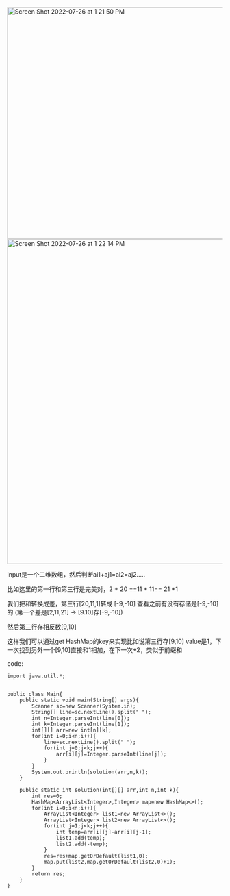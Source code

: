 <img width="542" alt="Screen Shot 2022-07-26 at 1 21 50 PM" src="https://user-images.githubusercontent.com/59748598/181104845-5d533b9b-9497-4acc-a46b-262ce541cfda.png">

<img width="759" alt="Screen Shot 2022-07-26 at 1 22 14 PM" src="https://user-images.githubusercontent.com/59748598/181104909-18573049-6d7d-48eb-be6a-198a19ecaedc.png">

input是一个二维数组，然后判断ai1+aj1=ai2=aj2.....


比如这里的第一行和第三行是完美对，2 + 20 ==11 + 11== 21 +1

我们把和转换成差，第三行[20,11,1]转成 [-9,-10] 查看之前有没有存储是[-9,-10]的 (第一个差是[2,11,21] -> [9.10]存[-9,-10])

然后第三行存相反数[9,10]

这样我们可以通过get HashMap的key来实现比如说第三行存[9,10] value是1，下一次找到另外一个[9,10]直接和1相加，在下一次+2，类似于前缀和

code:
```` 
import java.util.*;


public class Main{
    public static void main(String[] args){
        Scanner sc=new Scanner(System.in);
        String[] line=sc.nextLine().split(" ");
        int n=Integer.parseInt(line[0]);
        int k=Integer.parseInt(line[1]);
        int[][] arr=new int[n][k];
        for(int i=0;i<n;i++){
            line=sc.nextLine().split(" ");
            for(int j=0;j<k;j++){
                arr[i][j]=Integer.parseInt(line[j]);
            }
        }
        System.out.println(solution(arr,n,k));
    }
    
    public static int solution(int[][] arr,int n,int k){
        int res=0;
        HashMap<ArrayList<Integer>,Integer> map=new HashMap<>();
        for(int i=0;i<n;i++){
            ArrayList<Integer> list1=new ArrayList<>();
            ArrayList<Integer> list2=new ArrayList<>();
            for(int j=1;j<k;j++){
                int temp=arr[i][j]-arr[i][j-1];
                list1.add(temp);
                list2.add(-temp);
            }
            res=res+map.getOrDefault(list1,0);
            map.put(list2,map.getOrDefault(list2,0)+1);
        }
        return res;
    }
}

````


